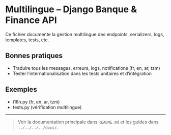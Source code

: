 # Multilingue – Django Banque & Finance API

Ce fichier documente la gestion multilingue des endpoints, serializers, logs, templates, tests, etc.

## Bonnes pratiques
- Traduire tous les messages, erreurs, logs, notifications (fr, en, ar, tzm)
- Tester l’internationalisation dans les tests unitaires et d’intégration

## Exemples
- i18n.py (fr, en, ar, tzm)
- tests.py (vérification multilingue)

---

> Voir la documentation principale dans `README.md` et les guides dans `../../../../docs/`.

